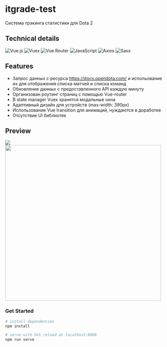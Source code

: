 # itgrade-test
Cистема трэкинга статистики для Dota 2

## Technical details

![Vue.js](https://img.shields.io/badge/Vue.js-35495E?style=for-the-badge&logo=vuedotjs&logoColor=4FC08D)
![Vuex](https://img.shields.io/badge/VueX-35495E?style=for-the-badge&logo=vuedotjs&logoColor=4FC08D)
![Vue Router](https://img.shields.io/badge/VueRouter-35495E?style=for-the-badge&logo=vuedotjs&logoColor=4FC08D)
![JavaScript](https://img.shields.io/badge/JavaScript-323330?style=for-the-badge&logo=javascript&logoColor=F7DF1E)
![Axios](https://img.shields.io/badge/Axios-100000?style=for-the-badge&logo=axios&logoColor=white)
![Sass](https://img.shields.io/badge/Sass-CC6699?style=for-the-badge&logo=sass&logoColor=white)

## Features
* Запрос данных с ресурса https://docs.opendota.com/ и испольование их для отображения списка матчей и списка команд
* Обновление данных с предоставленного API каждую минуту
* Организован роутинг страниц с помощью Vue-router
* В state manager Vuex хранятся модальные окна
* Адаптивный дизайн для устройств (max-width: 390px)
* Использование Vue transition для анимаций, нуждаются в доработке
* Отсутствие UI библиотек


## Preview

<img src="https://user-images.githubusercontent.com/95074782/196023152-29501d04-a902-4102-a9f8-63a88febc56f.gif">
<img src="https://user-images.githubusercontent.com/95074782/196023274-4adc660b-2e1f-4634-b8ec-76c48cfd94f6.gif" height="500px">


### Get Started
``` bash
# install dependencies
npm install

# serve with hot reload at localhost:8080
npm run serve

```
